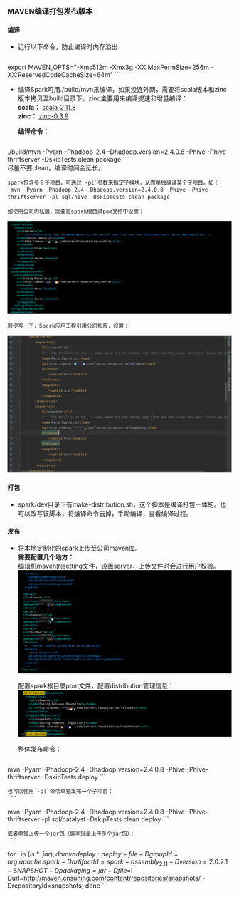 ### MAVEN编译打包发布版本	

#### 编译
- 运行以下命令，防止编译时内存溢出   

	```
export MAVEN_OPTS="-Xms512m -Xmx3g -XX:MaxPermSize=256m -XX:ReservedCodeCacheSize=64m"
	```  

- 编译Spark可用./build/mvn来编译，如果没连外网，需要将scala版本和zinc版本拷贝至build目录下。zinc主要用来编译提速和增量编译：  
**scala：** [scala-2.11.8](http://www.scala-lang.org/download/2.11.8.html)  
**zinc：** [zinc-0.3.9](https://github.com/alixGuo/Resources/blob/master/zinc-0.3.9.rar)  

	**编译命令：**
	```
./build/mvn -Pyarn -Phadoop-2.4 -Dhadoop.version=2.4.0.8 -Phive -Phive-thriftserver -DskipTests clean package
	```  
	尽量不要clean，编译时间会延长。  

	spark包含多个子项目，可通过`-pl`参数来指定子模块，从而单独编译某个子项目。如：
	`mvn -Pyarn -Phadoop-2.4 -Dhadoop.version=2.4.0.8 -Phive -Phive-thriftserver -pl sql/hive -DskipTests clean package`  

	如使用公司内私服，需要在spark根目录pom文件中设置：  
![Alt text](https://github.com/alixGuo/Resources/blob/master/2016121201.png)  

	顺便写一下，Spark应用工程引用公司私服，设置：  
![Alt text](https://github.com/alixGuo/Resources/blob/master/2016121202.png)

#### 打包
- spark/dev目录下有make-distribution.sh，这个脚本是编译打包一体的。也可以改写该脚本，将编译命令去掉，手动编译，查看编译过程。

#### 发布
- 将本地定制化的spark上传至公司maven库。  
**需要配置几个地方：**  
编辑机maven的setting文件，设置server，上传文件时会进行用户校验。
![Alt text](https://github.com/alixGuo/Resources/blob/master/2016121203.png)  

	配置spark根目录pom文件，配置distribution管理信息：
![Alt text](https://github.com/alixGuo/Resources/blob/master/2016121204.png)


	整体发布命令：  
	```
mvn -Pyarn -Phadoop-2.4 -Dhadoop.version=2.4.0.8 -Phive -Phive-thriftserver  -DskipTests  deploy
	```

	也可以使用`-pl`命令单独发布一个子项目：
	```
mvn -Pyarn -Phadoop-2.4 -Dhadoop.version=2.4.0.8 -Phive -Phive-thriftserver -pl sql/catalyst -DskipTests clean deploy
	```

	或者单独上传一个jar包（脚本批量上传多个jar包）：  
	```
for i in $(ls *.jar);do mvn deploy:deploy-file -DgroupId=org.apache.spark -DartifactId=spark-assembly_2.11 -Dversion=2.0.2.1-SNAPSHOT -Dpackaging=jar -Dfile=$i -Durl=http://maven.cnsuning.com/content/repositories/snapshots/ -DrepositoryId=snapshots; done
	```



